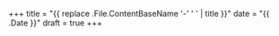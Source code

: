 +++
title = "{{ replace .File.ContentBaseName '-' ' ' | title }}"
date = "{{ .Date }}"
draft = true
+++

